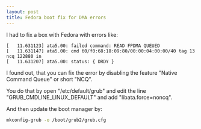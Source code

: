 ```yaml
---
layout: post
title: Fedora boot fix for DMA errors
---
```


I had to fix a box with Fedora with errors like:

```
[   11.631123] ata5.00: failed command: READ FPDMA QUEUED
[   11.631147] ata5.00: cmd 60/f0:68:18:09:80/00:00:04:00:00/40 tag 13 ncq 122880 in
[   11.631207] ata5.00: status: { DRDY }
```

I found out, that you can fix the error by disabling the feature "Native Command Queue" or short "NCQ".

You do that by open "/etc/default/grub" and edit the line "GRUB_CMDLINE_LINUX_DEFAULT" and add "libata.force=noncq".

And then update the boot manager by:

```bash
mkconfig-grub -o /boot/grub2/grub.cfg
```
